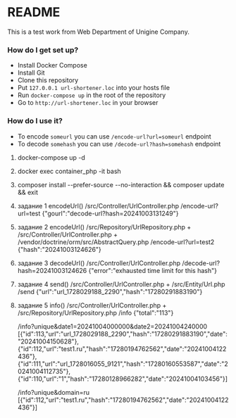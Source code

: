 # README #

This is a test work from Web Department of Unigine Company.

### How do I get set up? ###

* Install Docker Compose
* Install Git
* Clone this repository
* Put ```127.0.0.1 url-shortener.loc``` into your hosts file
* Run ```docker-compose up``` in the root of the repository
* Go to ```http://url-shortener.loc``` in your browser

### How do I use it? ###

* To encode ```someurl``` you can use ```/encode-url?url=someurl``` endpoint
* To decode ```somehash``` you can use ```/decode-url?hash=somehash``` endpoint


1. docker-compose up -d
2. docker exec container_php -it bash
3. composer install --prefer-source --no-interaction && composer update && exit
4. задание 1 encodeUrl() /src/Controller/UrlController.php
	/encode-url?url=test
		{"gourl":"decode-url?hash=20241003131249"}
5. задание 2 encodeUrl() /src/Repository/UrlRepository.php + /src/Controller/UrlController.php + /vendor/doctrine/orm/src/AbstractQuery.php
	/encode-url?url=test2
		{"hash":"20241003124626"}
6. задание 3 decodeUrl() /src/Controller/UrlController.php
	/decode-url?hash=20241003124626
		{"error":"exhausted time limit for this hash"}
7. задание 4 send()      /src/Controller/UrlController.php + /src/Entity/Url.php
	/send
		{"url":"url_1728029188_2290","hash":"17280291883190"}
8. задание 5 info()      /src/Controller/UrlController.php + /src/Repository/UrlRepository.php
	/info
		{"total":"113"}
		
	/info?unique&date1=20241004000000&date2=20241004240000
		[{"id":113,"url":"url_1728029188_2290","hash":"17280291883190","date":"20241004150628"},{"id":112,"url":"test1.ru","hash":"17280194762562","date":"20241004122436"},{"id":111,"url":"url_1728016055_9121","hash":"17280160553587","date":"20241004112735"},{"id":110,"url":"1","hash":"17280128966282","date":"20241004103456"}]
		
	/info?unique&domain=ru
		[{"id":112,"url":"test1.ru","hash":"17280194762562","date":"20241004122436"}]

